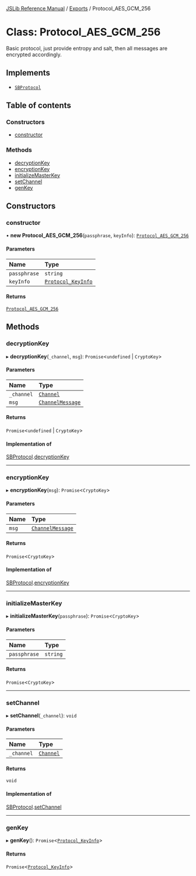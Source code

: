 [JSLib Reference Manual](../README.md) / [Exports](../modules.md) / Protocol\_AES\_GCM\_256

# Class: Protocol\_AES\_GCM\_256

Basic protocol, just provide entropy and salt, then all
messages are encrypted accordingly.

## Implements

- [`SBProtocol`](../interfaces/SBProtocol.md)

## Table of contents

### Constructors

- [constructor](Protocol_AES_GCM_256.md#constructor)

### Methods

- [decryptionKey](Protocol_AES_GCM_256.md#decryptionkey)
- [encryptionKey](Protocol_AES_GCM_256.md#encryptionkey)
- [initializeMasterKey](Protocol_AES_GCM_256.md#initializemasterkey)
- [setChannel](Protocol_AES_GCM_256.md#setchannel)
- [genKey](Protocol_AES_GCM_256.md#genkey)

## Constructors

### constructor

• **new Protocol_AES_GCM_256**(`passphrase`, `keyInfo`): [`Protocol_AES_GCM_256`](Protocol_AES_GCM_256.md)

#### Parameters

| Name | Type |
| :------ | :------ |
| `passphrase` | `string` |
| `keyInfo` | [`Protocol_KeyInfo`](../interfaces/Protocol_KeyInfo.md) |

#### Returns

[`Protocol_AES_GCM_256`](Protocol_AES_GCM_256.md)

## Methods

### decryptionKey

▸ **decryptionKey**(`_channel`, `msg`): `Promise`\<`undefined` \| `CryptoKey`\>

#### Parameters

| Name | Type |
| :------ | :------ |
| `_channel` | [`Channel`](Channel.md) |
| `msg` | [`ChannelMessage`](../interfaces/ChannelMessage.md) |

#### Returns

`Promise`\<`undefined` \| `CryptoKey`\>

#### Implementation of

[SBProtocol](../interfaces/SBProtocol.md).[decryptionKey](../interfaces/SBProtocol.md#decryptionkey)

___

### encryptionKey

▸ **encryptionKey**(`msg`): `Promise`\<`CryptoKey`\>

#### Parameters

| Name | Type |
| :------ | :------ |
| `msg` | [`ChannelMessage`](../interfaces/ChannelMessage.md) |

#### Returns

`Promise`\<`CryptoKey`\>

#### Implementation of

[SBProtocol](../interfaces/SBProtocol.md).[encryptionKey](../interfaces/SBProtocol.md#encryptionkey)

___

### initializeMasterKey

▸ **initializeMasterKey**(`passphrase`): `Promise`\<`CryptoKey`\>

#### Parameters

| Name | Type |
| :------ | :------ |
| `passphrase` | `string` |

#### Returns

`Promise`\<`CryptoKey`\>

___

### setChannel

▸ **setChannel**(`_channel`): `void`

#### Parameters

| Name | Type |
| :------ | :------ |
| `_channel` | [`Channel`](Channel.md) |

#### Returns

`void`

#### Implementation of

[SBProtocol](../interfaces/SBProtocol.md).[setChannel](../interfaces/SBProtocol.md#setchannel)

___

### genKey

▸ **genKey**(): `Promise`\<[`Protocol_KeyInfo`](../interfaces/Protocol_KeyInfo.md)\>

#### Returns

`Promise`\<[`Protocol_KeyInfo`](../interfaces/Protocol_KeyInfo.md)\>
